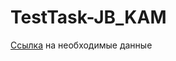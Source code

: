 # TestTask-JB_KAM

[Ссылка](https://drive.google.com/drive/folders/17D-XopGeIirKDvefVf52HrW8oHXVXLTL?usp=sharing) на необходимые данные